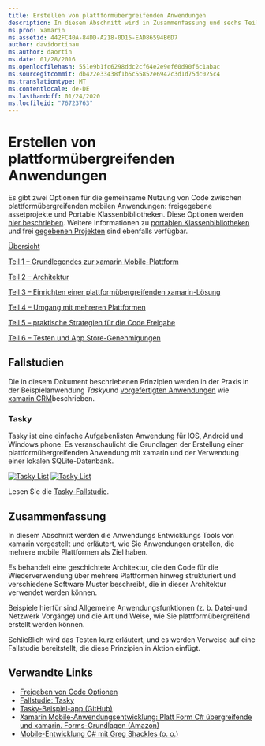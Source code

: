 ```yaml
---
title: Erstellen von plattformübergreifenden Anwendungen
description: In diesem Abschnitt wird in Zusammenfassung und sechs Teilen erläutert, wie Sie Anwendungen mithilfe der xamarin-Entwicklungsplattform Erstellen – von der Funktionsweise von xamarin bis zum Entwerfen mobiler apps und anschließendes testen und Bereitstellen in den verschiedenen App Stores.
ms.prod: xamarin
ms.assetid: 442FC40A-84DD-A218-0D15-EAD86594B6D7
author: davidortinau
ms.author: daortin
ms.date: 01/28/2016
ms.openlocfilehash: 551e9b1fc6298ddc2cf64e2e9ef60d90f6c1abac
ms.sourcegitcommit: db422e33438f1b5c55852e6942c3d1d75dc025c4
ms.translationtype: MT
ms.contentlocale: de-DE
ms.lasthandoff: 01/24/2020
ms.locfileid: "76723763"
---
```

# <a name="building-cross-platform-applications"></a>Erstellen von plattformübergreifenden Anwendungen

Es gibt zwei Optionen für die gemeinsame Nutzung von Code zwischen plattformübergreifenden mobilen Anwendungen: freigegebene assetprojekte und Portable Klassenbibliotheken. Diese Optionen werden [hier beschrieben](~/cross-platform/app-fundamentals/code-sharing.md). Weitere Informationen zu [portablen Klassenbibliotheken](~/cross-platform/app-fundamentals/pcl.md) und frei [gegebenen Projekten](~/cross-platform/app-fundamentals/shared-projects.md) sind ebenfalls verfügbar.

<a name="Sections" />

 [Übersicht](~/cross-platform/app-fundamentals/building-cross-platform-applications/overview.md)

 [Teil 1 – Grundlegendes zur xamarin Mobile-Plattform](~/cross-platform/app-fundamentals/building-cross-platform-applications/understanding-the-xamarin-mobile-platform.md)

 [Teil 2 – Architektur](~/cross-platform/app-fundamentals/building-cross-platform-applications/architecture.md)

 [Teil 3 – Einrichten einer plattformübergreifenden xamarin-Lösung](~/cross-platform/app-fundamentals/building-cross-platform-applications/setting-up-a-xamarin-cross-platform-solution.md)

 [Teil 4 – Umgang mit mehreren Plattformen](~/cross-platform/app-fundamentals/building-cross-platform-applications/platform-divergence-abstraction-divergent-implementation.md)

 [Teil 5 – praktische Strategien für die Code Freigabe](~/cross-platform/app-fundamentals/building-cross-platform-applications/practical-code-sharing-strategies.md)

 [Teil 6 – Testen und App Store-Genehmigungen](~/cross-platform/app-fundamentals/building-cross-platform-applications/testing-and-app-store-approvals.md)

 <a name="Cross-Platform_Mobile_Application_Case_Studies" />

## <a name="case-studies"></a>Fallstudien

Die in diesem Dokument beschriebenen Prinzipien werden in der Praxis in der Beispielanwendung *Tasky*und [vorgefertigten Anwendungen](https://xamarin.com/prebuilt) wie [xamarin CRM](https://xamarin.com/prebuilt/#xamarincrm)beschrieben.

 <a name="Tasky" />

### <a name="tasky"></a>Tasky

Tasky ist eine einfache Aufgabenlisten Anwendung für IOS, Android und Windows phone.
Es veranschaulicht die Grundlagen der Erstellung einer plattformübergreifenden Anwendung mit xamarin und der Verwendung einer lokalen SQLite-Datenbank.

 [![Tasky List](images/iphone-list-sml.png)](images/iphone-list.png#lightbox) [![Tasky List](images/iphone-list-sml.png)](images/iphone-list.png#lightbox)

Lesen Sie die [Tasky-Fallstudie](~/cross-platform/app-fundamentals/building-cross-platform-applications/case-study-tasky.md).

## <a name="summary"></a>Zusammenfassung

In diesem Abschnitt werden die Anwendungs Entwicklungs Tools von xamarin vorgestellt und erläutert, wie Sie Anwendungen erstellen, die mehrere mobile Plattformen als Ziel haben.

Es behandelt eine geschichtete Architektur, die den Code für die Wiederverwendung über mehrere Plattformen hinweg strukturiert und verschiedene Software Muster beschreibt, die in dieser Architektur verwendet werden können.

Beispiele hierfür sind Allgemeine Anwendungsfunktionen (z. b. Datei-und Netzwerk Vorgänge) und die Art und Weise, wie Sie plattformübergreifend erstellt werden können.

Schließlich wird das Testen kurz erläutert, und es werden Verweise auf eine Fallstudie bereitstellt, die diese Prinzipien in Aktion einfügt.

## <a name="related-links"></a>Verwandte Links

- [Freigeben von Code Optionen](~/cross-platform/app-fundamentals/code-sharing.md)
- [Fallstudie: Tasky](~/cross-platform/app-fundamentals/building-cross-platform-applications/case-study-tasky.md)
- [Tasky-Beispiel-app (GitHub)](https://docs.microsoft.com/samples/xamarin/mobile-samples/taskyportable/)
- [Xamarin Mobile-Anwendungsentwicklung: Platt Form C# übergreifende und xamarin. Forms-Grundlagen (Amazon)](https://www.amazon.com/Xamarin-Mobile-Application-Development-Cross-Platform/dp/1484202155/)
- [Mobile-Entwicklung C# mit Greg Shackles (o. o.)](https://shop.oreilly.com/product/0636920024002.do)
